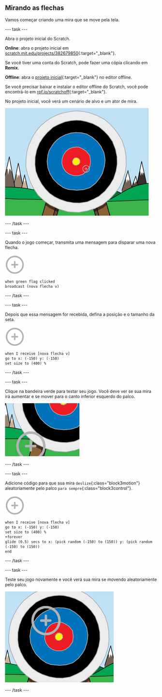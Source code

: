 ## Mirando as flechas

Vamos começar criando uma mira que se move pela tela.

--- task ---

Abra o projeto inicial do Scratch.

**Online**: abra o projeto inicial em [scratch.mit.edu/projects/382679850](https://scratch.mit.edu/projects/382679850){:target="_blank"}.

Se você tiver uma conta do Scratch, pode fazer uma cópia clicando em **Remix**.

**Offline**: abra o [projeto inicial](http://rpf.io/p/pt-BR/archery-go){:target="_blank"} no editor offline.

Se você precisar baixar e instalar o editor offline do Scratch, você pode encontrá-lo em [rpf.io/scratchoff](http://rpf.io/scratchoff){:target="_blank"}.

No projeto inicial, você verá um cenário de alvo e um ator de mira.

![projetos iniciais](images/archery-starter.png)

--- /task ---

--- task ---

Quando o jogo começar, transmita uma mensagem para disparar uma nova flecha.

![ator mira](images/target-sprite.png)

```blocks3
when green flag clicked
broadcast (nova flecha v)
```

--- /task ---

--- task ---

Depois que essa mensagem for recebida, defina a posição e o tamanho da seta.

![ator mira](images/target-sprite.png)

```blocks3
when I receive [nova flecha v]
go to x: (-150) y: (-150)
set size to (400) %
```

--- /task ---

--- task ---

Clique na bandeira verde para testar seu jogo. Você deve ver se sua mira irá aumentar e se mover para o canto inferior esquerdo do palco.

![ator mira maior no canto inferior esquerdo do palco](images/archery-start-test.png)

--- /task ---

--- task ---

Adicione código para que sua mira `deslize`{:class="block3motion"} aleatoriamente pelo palco `para sempre`{:class="block3control"}.

![ator mira](images/target-sprite.png)

```blocks3
when I receive [nova flecha v]
go to x: (-150) y: (-150)
set size to (400) %
+forever
glide (0.5) secs to x: (pick random (-150) to (150)) y: (pick random (-150) to (150))
end
```

--- /task ---

--- task ---

Teste seu jogo novamente e você verá sua mira se movendo aleatoriamente pelo palco.

![mira em uma posição diferente](images/archery-glide-test.png)

--- /task ---